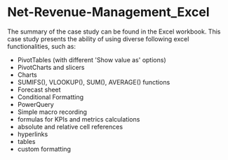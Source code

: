 # Net-Revenue-Management_Excel
The summary of the case study can be found in the Excel workbook.
This case study presents the ability of using diverse following excel functionalities, such as:
- PivotTables (with different 'Show value as' options)
- PivotCharts and slicers
- Charts
- SUMIFS(), VLOOKUP(), SUM(), AVERAGE() functions
- Forecast sheet
- Conditional Formatting
- PowerQuery
- Simple macro recording
- formulas for KPIs and metrics calculations
- absolute and relative cell references
- hyperlinks
- tables
- custom formatting
